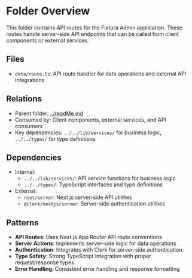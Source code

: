 # Folder Overview

This folder contains API routes for the Fixtura Admin application. These routes handle server-side API endpoints that can be called from client components or external services.

## Files

- `data/route.ts`: API route handler for data operations and external API integrations

## Relations

- Parent folder: [../readMe.md](../readMe.md)
- Consumed by: Client components, external services, and API consumers
- Key dependencies: `../../lib/services/` for business logic, `../../types/` for type definitions

## Dependencies

- Internal:
  - `../../lib/services/`: API service functions for business logic
  - `../../types/`: TypeScript interfaces and type definitions
- External:
  - `next/server`: Next.js server-side API utilities
  - `@clerk/nextjs/server`: Server-side authentication utilities

## Patterns

- **API Routes**: Uses Next.js App Router API route conventions
- **Server Actions**: Implements server-side logic for data operations
- **Authentication**: Integrates with Clerk for server-side authentication
- **Type Safety**: Strong TypeScript integration with proper request/response types
- **Error Handling**: Consistent error handling and response formatting
